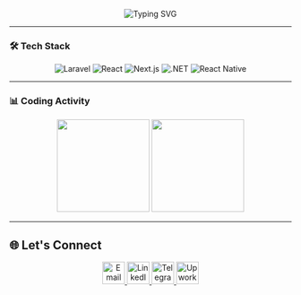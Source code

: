 <p align="center">
  <img src="https://readme-typing-svg.demolab.com?font=Fira+Code&weight=500&size=26&duration=4000&pause=1000&color=22C55E&center=true&vCenter=true&width=435&lines=Hi+%F0%9F%91%8B%2C+I'm+Dawit+Terefe;Full-Stack+Developer;From+Ethiopia+%F0%9F%87%AA%F0%9F%87%B9" alt="Typing SVG">
</p>

---

### 🛠️ Tech Stack
<p align="center">
  <img src="https://img.shields.io/badge/Laravel-FF2D20?logo=laravel&logoColor=white" alt="Laravel">
  <img src="https://img.shields.io/badge/React-20232A?logo=react" alt="React">
  <img src="https://img.shields.io/badge/Next.js-000000?logo=next.js&logoColor=white" alt="Next.js">
  <img src="https://img.shields.io/badge/.NET-512BD4?logo=.net&logoColor=white" alt=".NET">
  <img src="https://img.shields.io/badge/React_Native-20232A?logo=react" alt="React Native">
</p>

---

### 📊 Coding Activity
<p align="center">
  <img src="https://github-readme-stats.vercel.app/api?username=dawitterefe&show_icons=true&theme=dark&count_private=true&hide_border=true" height="165">
  <img src="https://github-readme-stats.vercel.app/api/top-langs/?username=dawitterefe&layout=compact&theme=dark&hide_border=true&langs_count=6" height="165">
</p>

---

## 🌐 Let's Connect
<p align="center">
  <a href="mailto:dawitterefe@outlook.com" target="_blank" title="Email">
    <img src="https://img.icons8.com/ios-filled/50/22C55E/gmail.png" width="40" alt="Email">
  </a>
  <a href="https://www.linkedin.com/in/dawit-terefe/" target="_blank" title="LinkedIn">
    <img src="https://img.icons8.com/ios-filled/50/22C55E/linkedin.png" width="40" alt="LinkedIn">
  </a>
  <a href="https://t.me/dawit_terefe" target="_blank" title="Telegram">
    <img src="https://img.icons8.com/ios-filled/50/22C55E/telegram-app.png" width="40" alt="Telegram">
  </a>
  <a href="https://www.upwork.com/freelancers/~01a1d50dee01a4306a" target="_blank" title="Upwork">
    <img src="https://img.icons8.com/ios-filled/50/22C55E/briefcase.png" width="40" alt="Upwork">
  </a>
</p>


